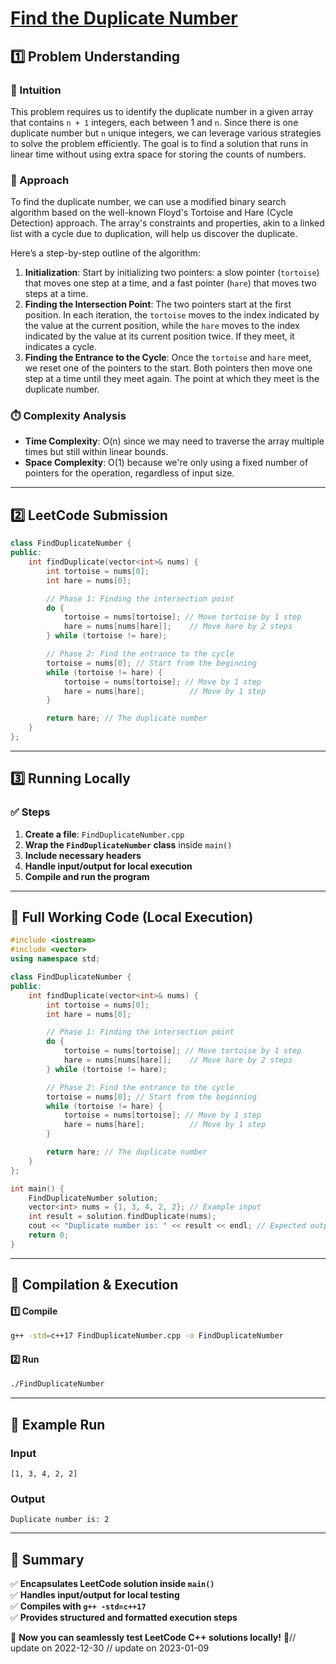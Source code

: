# **[Find the Duplicate Number](https://leetcode.com/problems/find-the-duplicate-number/description/)**  

## **1️⃣ Problem Understanding**  
### **📌 Intuition**  
This problem requires us to identify the duplicate number in a given array that contains `n + 1` integers, each between 1 and `n`. Since there is one duplicate number but `n` unique integers, we can leverage various strategies to solve the problem efficiently. The goal is to find a solution that runs in linear time without using extra space for storing the counts of numbers.

### **🚀 Approach**  
To find the duplicate number, we can use a modified binary search algorithm based on the well-known Floyd's Tortoise and Hare (Cycle Detection) approach. The array's constraints and properties, akin to a linked list with a cycle due to duplication, will help us discover the duplicate.

Here’s a step-by-step outline of the algorithm:
1. **Initialization**: Start by initializing two pointers: a slow pointer (`tortoise`) that moves one step at a time, and a fast pointer (`hare`) that moves two steps at a time.
2. **Finding the Intersection Point**: The two pointers start at the first position. In each iteration, the `tortoise` moves to the index indicated by the value at the current position, while the `hare` moves to the index indicated by the value at its current position twice. If they meet, it indicates a cycle.
3. **Finding the Entrance to the Cycle**: Once the `tortoise` and `hare` meet, we reset one of the pointers to the start. Both pointers then move one step at a time until they meet again. The point at which they meet is the duplicate number.

### **⏱️ Complexity Analysis**  
- **Time Complexity**: O(n) since we may need to traverse the array multiple times but still within linear bounds.  
- **Space Complexity**: O(1) because we're only using a fixed number of pointers for the operation, regardless of input size.  

---  

## **2️⃣ LeetCode Submission**  
```cpp
class FindDuplicateNumber {
public:
    int findDuplicate(vector<int>& nums) {
        int tortoise = nums[0];
        int hare = nums[0];

        // Phase 1: Finding the intersection point
        do {
            tortoise = nums[tortoise]; // Move tortoise by 1 step
            hare = nums[nums[hare]];    // Move hare by 2 steps
        } while (tortoise != hare);

        // Phase 2: Find the entrance to the cycle
        tortoise = nums[0]; // Start from the beginning
        while (tortoise != hare) {
            tortoise = nums[tortoise]; // Move by 1 step
            hare = nums[hare];          // Move by 1 step
        }

        return hare; // The duplicate number
    }
};
```  

---  

## **3️⃣ Running Locally**  
### **✅ Steps**  
1. **Create a file**: `FindDuplicateNumber.cpp`  
2. **Wrap the `FindDuplicateNumber` class** inside `main()`  
3. **Include necessary headers**  
4. **Handle input/output for local execution**  
5. **Compile and run the program**  

---  

## **📝 Full Working Code (Local Execution)**  
```cpp
#include <iostream>
#include <vector>
using namespace std;

class FindDuplicateNumber {
public:
    int findDuplicate(vector<int>& nums) {
        int tortoise = nums[0];
        int hare = nums[0];

        // Phase 1: Finding the intersection point
        do {
            tortoise = nums[tortoise]; // Move tortoise by 1 step
            hare = nums[nums[hare]];    // Move hare by 2 steps
        } while (tortoise != hare);

        // Phase 2: Find the entrance to the cycle
        tortoise = nums[0]; // Start from the beginning
        while (tortoise != hare) {
            tortoise = nums[tortoise]; // Move by 1 step
            hare = nums[hare];          // Move by 1 step
        }

        return hare; // The duplicate number
    }
};

int main() {
    FindDuplicateNumber solution;
    vector<int> nums = {1, 3, 4, 2, 2}; // Example input
    int result = solution.findDuplicate(nums);
    cout << "Duplicate number is: " << result << endl; // Expected output: 2
    return 0;
}
```  

---  

## **🔧 Compilation & Execution**  
#### **1️⃣ Compile**  
```bash
g++ -std=c++17 FindDuplicateNumber.cpp -o FindDuplicateNumber
```  

#### **2️⃣ Run**  
```bash
./FindDuplicateNumber
```  

---  

## **🎯 Example Run**  
### **Input**  
```
[1, 3, 4, 2, 2]
```  
### **Output**  
```
Duplicate number is: 2
```  

---  

## **📌 Summary**  
✅ **Encapsulates LeetCode solution inside `main()`**  
✅ **Handles input/output for local testing**  
✅ **Compiles with `g++ -std=c++17`**  
✅ **Provides structured and formatted execution steps**  

🚀 **Now you can seamlessly test LeetCode C++ solutions locally!** 🚀// update on 2022-12-30
// update on 2023-01-09
